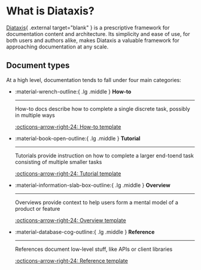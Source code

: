 # What is Diataxis?

[Diataxis](https://diataxis.fr/){ .external target="blank" } is a prescriptive framework for documentation content and architecture. Its simplicity and ease of use, for both users and authors alike, makes Diataxis a valuable framework for approaching documentation at any scale. 

## Document types

At a high level, documentation tends to fall under four main categories:

<div class="grid cards" markdown>

-   :material-wrench-outline:{ .lg .middle } __How-to__

    ---

    How-to docs describe how to complete a single discrete task, possibly in multiple ways

    [:octicons-arrow-right-24: How-to template](how-to.md)

-   :material-book-open-outline:{ .lg .middle } __Tutorial__

    ---

    Tutorials provide instruction on how to complete a larger end-toend task consisting of multiple smaller tasks

    [:octicons-arrow-right-24: Tutorial template](#)

-   :material-information-slab-box-outline:{ .lg .middle } __Overview__

    ---

    Overviews provide context to help users form a mental model of a product or feature

    [:octicons-arrow-right-24: Overview template](#)

-   :material-database-cog-outline:{ .lg .middle } __Reference__

    ---

    References document low-level stuff, like APIs or client libraries

    [:octicons-arrow-right-24: Reference template](#)

</div>
